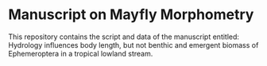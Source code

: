 # Manuscript on Mayfly Morphometry

This repository contains the script and data of the manuscript entitled: Hydrology influences body length, but not benthic and emergent biomass of Ephemeroptera in a tropical lowland stream. 
